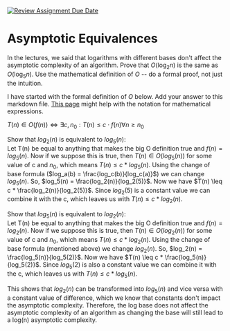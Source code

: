 [![Review Assignment Due Date](https://classroom.github.com/assets/deadline-readme-button-24ddc0f5d75046c5622901739e7c5dd533143b0c8e959d652212380cedb1ea36.svg)](https://classroom.github.com/a/fbkbKZ5N)
# Asymptotic Equivalences

In the lectures, we said that logarithms with different bases don't affect the
asymptotic complexity of an algorithm. Prove that $O(\log_{2} n)$ is the same as
$O(\log_{5} n)$. Use the mathematical definition of $O$ -- do a formal proof,
not just the intuition.

I have started with the formal definition of $O$ below. Add your answer to this
markdown file. [This
page](https://docs.github.com/en/get-started/writing-on-github/working-with-advanced-formatting/writing-mathematical-expressions)
might help with the notation for mathematical expressions.

$T(n) \in O(f(n)) \iff \exists c, n_0: T(n) \leq c \cdot f(n) \forall n \geq n_0$

Show that $log_2(n)$ is equivalent to $log_5(n)$: <br>
Let T(n) be equal to anything that makes the big O definition true and $f(n) = log_5(n)$. 
Now if we suppose this is true, then $T(n) \in O(log_5(n))$ for some value of c and $n_0$, 
which means $T(n) \leq c * log_5(n)$. Using the change of base formula ($log_a(b) = \frac{log_c(b)}{log_c(a)}$)
we can change $log_5(n)$. So, $log_5(n) = \frac{log_2(n)}{log_2(5)}$. Now we have 
$T(n) \leq c * \frac{log_2(n)}{log_2(5)}$. Since $log_2(5)$ is a constant value we can
combine it with the c, which leaves us with $T(n) \leq c * log_2(n)$. 

Show that $log_5(n)$ is equivalent to $log_2(n)$: <br>
Let T(n) be equal to anything that makes the big O definition true and $f(n) = log_2(n)$.
Now if we suppose this is true, then $T(n) \in O(log_2(n))$ for some value of c and $n_0$,
which means $T(n) \leq c * log_2(n)$. Using the change of base formula (mentioned above)
we change $log_2(n)$. So, $log_2(n) = \frac{log_5(n)}{log_5(2)}$. Now we have
$T(n) \leq c * \frac{log_5(n)}{log_5(2)}$. Since $log_5(2)$ is also a constant value we can
combine it with the c, which leaves us with $T(n) \leq c * log_5(n)$.

This shows that $log_2(n)$ can be transformed into $log_5(n)$ and vice versa with a constant value
of difference, which we know that constants don't impact the asymptotic complexity. Therefore, the log base
does not affect the asymptotic complexity of an algorithm as changing the base will still lead to a log(n)
asymptotic complexity.

